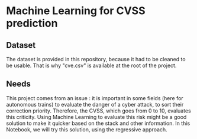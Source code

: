 # Machine Learning for CVSS prediction

## Dataset

The dataset is provided in this repository, because it had to be cleaned to be usable. That is why "cve.csv" is available at the root of the project.

## Needs

This project comes from an issue : it is important in some fields (here for autonomous trains) to evaluate the danger of a cyber attack, to sort their correction priority. Therefore, the CVSS, which goes from 0 to 10, evaluates this criticity. Using Machine Learning to evaluate this risk might be a good solution to make it quicker based on the stack and other information. In this Notebook, we will try this solution, using the regressive approach.